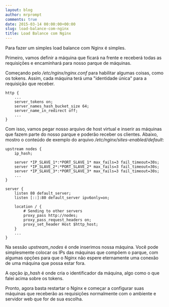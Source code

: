 ```yaml
---
layout: blog
author: mrprompt
comments: true
date: 2015-03-14 00:00:00+00:00
slug: load-balance-com-nginx
title: Load Balance com Nginx
---
```

Para fazer um simples load balance com Nginx é simples.

Primeiro, vamos definir a máquina que ficará na frente e receberá todas 
as requisições e encaminhará para nosso parque de máquinas.

Começando pelo */etc/nginx/nginx.conf* para habilitar algumas coisas, como  
os tokens. Assim, cada máquina terá uma "identidade única" para a requisição
que receber.

```
http {
    ...
    server_tokens on;
    server_names_hash_bucket_size 64;
    server_name_in_redirect off;
    ...
}

```

Com isso, vamos pegar nosso arquivo de host virtual e inserir as máquinas que 
fazem parte do nosso parque e poderão receber os clientes. Abaixo, mostro o 
conteúdo de exemplo do arquivo */etc/nginx/sites-enabled/default*:

```
upstream nodes {
    ip_hash;

    server *IP_SLAVE_1*:*PORT_SLAVE_1* max_fails=3 fail_timeout=30s;
    server *IP_SLAVE_2*:*PORT_SLAVE_2* max_fails=3 fail_timeout=30s;
    server *IP_SLAVE_3*:*PORT_SLAVE_3* max_fails=3 fail_timeout=30s;
    ...
}

server {
    listen 80 default_server;
    listen [::]:80 default_server ipv6only=on;

    location / {
        # Sending to other servers
        proxy_pass http://nodes;
        proxy_pass_request_headers on;
        proxy_set_header Host $http_host;
    }
    ...
}
```

Na sessão *upstream_nodes* é onde inserimos nossa máquina. 
Você pode simplesmente colocar os IPs das máquinas que compõem o parque, com algumas opções
para que o Nginx não espere eternamente uma conexão de uma máquina que possa estar fora.

A opção *ip_hash* é onde cria o identificador da máquina, algo como o que falei acima sobre 
os tokens.

Pronto, agora basta restartar o Nginx e começar a configurar suas máquinas que receberão as
requisições normalmente com o ambiente e servidor web que for de sua escolha.